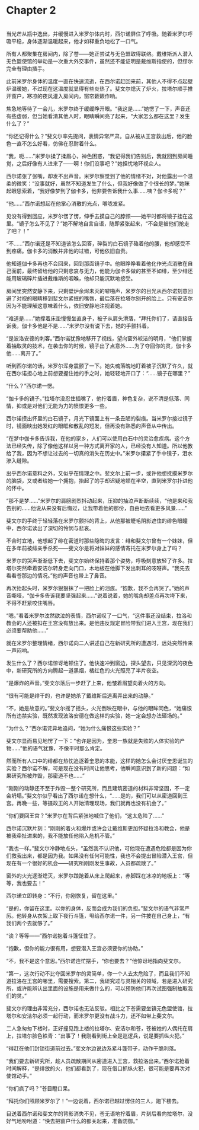 # Chapter 2

<br>
当光芒从瓶中逸出，并缓慢进入米罗尔体内时，西尔诺屏住了呼吸。随着米罗尔呼吸平稳，身体逐渐温暖起来，他才如释重负地松了一口气。

所有人都聚集在房间内，除了苍——她正尝试与无色盟取得联络。戴维斯派人潜入无色盟使馆的举动是一次重大外交事件，虽然还不能证明是戴维斯指使的，但缪尔完全有理由插手。

此前米罗尔身体的温度一直在快速流逝，在西尔诺赶回来前，其他人不得不点起壁炉温暖她，不过现在这温度就显得有些炎热了。斐文尔熄灭了炉火，拉塔尔顺手推开窗户，寒凉的夜风灌入房间内，窗帘簌簌作响。

焦急地等待了一会儿，米罗尔终于缓缓睁开眼。“我这是……”她愣了一下，声音还有些虚弱，但当她看清其他人时，眼睛瞬间亮了起来，“大家怎么都在这里？发生什么了？”

“你还记得什么？”斐文尔率先提问，表情异常严肃。自从被从王宫救出后，他的脸色一直不怎么好看，仿佛在忍耐着什么。

“我，呃……”米罗尔揉了揉眉心，神色困惑，“我记得我们告别后，我就回到房间睡觉，之后好像有人进来了——啊！你们没事吧？”她担忧地环视众人。

西尔诺张了张嘴，却发不出声音。米罗尔察觉到了他的情绪不对，对他露出一个温柔的微笑：“没事就好，虽然不知道发生了什么，但我好像做了个很长的梦。”她眯起眼思索着，“我好像梦到了伽卡多，他非要告诉我什么事……咦？伽卡多呢？”

“他……”西尔诺想起在他掌心消散的光点，喉咙发紧。

见没有得到回应，米罗尔愣了愣，伸手去摸自己的脖颈——她平时都将镜子挂在这里。“镜子怎么不见了？”她不解地自言自语，随即紧张起来，“不会是被他们抢走了吧？！”

“不……”西尔诺还是不知道该怎么回答，碎裂的白石镜子硌着他的腰，他却感受不到疼痛。伽卡多的消散并非他的过错，可他依旧自责。

他知道伽卡多再也不会回来，回到那面镜子中。他眼睁睁看着他化作光点消散在自己面前，最终留给他的只剩悲哀与无力，他能为伽卡多做的甚至不如绯，至少绯还能用玻璃碎片插进戴维斯的咽喉，他却只能沉默地接受。

房间里突然安静下来，只剩壁炉余烬未灭的噼啪声，米罗尔的目光从西尔诺刻意回避了对视的眼睛移到斐文尔紧抿的嘴唇，最后落在拉塔尔别开的脸上。只有安洁尔因为不能理解这意味着什么，依旧安静地注视着她。

“难道是……”她撑着床垫慢慢坐直身子，被子从肩头滑落，“拜托你们了，请直接告诉我，伽卡多他是不是……”米罗尔没有说下去，她的手颤抖着。

“是波洛安德的刺客。”西尔诺犹豫地移开了视线，望向窗外皎洁的明月，“他们掌握着抽取灵的技术，在袭击你的时候，镜子出了点意外……为了夺回你的灵，伽卡多他……离开了。”

听到西尔诺的话，米罗尔浑身震颤了一下。她失魂落魄地盯着被子沉默了许久，就在西尔诺担心地上前想要握住她的手之时，她轻轻地开口了：“……镜子在哪里？”

“什么？”西尔诺一愣。

“伽卡多的镜子。”拉塔尔没忍住插嘴了，他拧着眉，神色复杂，说不清是低落、同情，抑或是对他们无能为力的愤恨更多一些。

西尔诺摸出怀里的白石镜子，月光下镜面上有一条丑陋的裂痕。当米罗尔接过镜子时，镜面映出她发红的眼眶和散乱的短发，但再没有熟悉的声音从中传出。

“在梦中伽卡多告诉我，在他的家乡，人们可以使用白石中的灵治愈疾病。这个方法已经失传，除了像他这样以另一种方式离开家的人，已经没有人知道。所以他教给了我，因为不想让过去的一切真的消失在历史中。”米罗尔攥紧了手中镜子，泪水渗入缝隙。

出乎西尔诺意料之外，又似乎在情理之中。斐文尔上前一步，或许他想抚摸米罗尔的脑袋，又或者给她一个拥抱，抬起了的手却迟疑地顿在半空，直到米罗尔扑进他的怀中。

“那不是梦……”米罗尔的肩膀剧烈抖动起来，压抑的抽泣声断断续续，“他是来和我告别的……他说从来没有后悔过，让我带着他的那份，自由地去看更多风景……”

斐文尔的手终于轻轻落在米罗尔颤抖的背上，从他那被睫毛阴影遮住的绯色眼瞳中，西尔诺读出了深切的怜悯与悲哀。

不合时宜地，他想起了绯在密道时那些隐晦的发言：绯和斐文尔曾有一个妹妹，但在多年前被绯亲手杀死——斐文尔是将对妹妹的感情寄托在米罗尔身上了吗？

米罗尔的哭声渐渐低下去，斐文尔始终保持着那个姿势，呼吸刻意放轻了许多。拉塔尔突然牵着安洁尔转身走向门口，木地板在他脚下发出刺耳的吱呀声。“我先去看看苍那边的情况。”他的声音也带上了鼻音。

再次抬起头时，米罗尔狠狠抹了一把脸上的泪痕。“抱歉，我不会再哭了。”她的声音嘶哑，“伽卡多告诉我要坚强起来……”说着说着，她的嘴角却差点再次垮下来，不得不赶紧咬住嘴唇。

“嗯。”看着米罗尔泫然欲泣的表情，西尔诺叹了一口气，“这件事还没结束，拉洛和教会的人还被扣在王宫没有放出来。是他违反规定冒险带我们进入王宫，现在我们必须要帮助他……”

就在米罗尔整理情绪，西尔诺向二人讲述自己在新研究所的遭遇时，远处突然传来一声闷响。

发生什么了？西尔诺惊讶地顿住了。他快速冲到窗边，探头望去，只见深沉的夜色中，新研究所的方向腾起一道黑烟，橘红色的火光照亮了半片夜空。

“是爆炸的声音。”斐文尔落后一步赶了上来，他皱着眉望向着火的方向。

“很有可能是绯干的，也许是她杀了戴维斯后逃离弄出来的动静。”

“不，她是故意的。”斐文尔摇了摇头，火光倒映在眼中，与他的眼眸同色，“她痛恨所有违禁实验，既然发现波洛安德在做这样的实验，她一定会想办法砸场的。”

“为什么？”西尔诺诧异地追问，“她为什么痛恨这些实验？”

斐文尔显而易见地愣了一下：“也许是因为，奎恩一族就是失败的人体实验的产物……”他的语气犹豫，不像平时那么肯定。

然而所有人口中的绯都在热忱追逐着奎恩的本能，这样的她怎么会讨厌奎恩诞生的实验？西尔诺不解，可是现在没有时间让他思考，他瞬间意识到了新的问题：“如果研究所被炸毁，那密道不也……”

“刚刚的动静还不至于炸毁一整个研究所，而且建筑密道的材料非常坚固，不一定会坍塌。”斐文尔似乎看出了西尔诺在想什么，“……是的，我们可以从密道回到王宫。再晚一些，等摄政王的人开始清理现场，我们就再也没有机会了。”

“你们要回王宫？”米罗尔在背后紧张地喊住了他们，“这太危险了……”

西尔诺沉默片刻：“刚刚的着火和爆炸或许会让戴维斯更加怀疑拉洛和教会，他是被我牵扯进来的，我不能放任他陷入危机不管。”

“我也一样。”斐文尔冷静地点头，“虽然我不认识他，可他现在遭遇危险都是因为你们救我出来，都是因为我。如果没有任何可能性，我也不会提出冒险潜入王宫，但现在有一个很好的机会——研究所刚刚发生事故，人员都疏散了。”

窗外的火光逐渐熄灭，米罗尔踉跄着从床上爬起来，赤脚踩在冰凉的地板上：“等等，我也要去！”

西尔诺立即转身：“不行，你刚恢复，留在这里。”

“是的，你留在这里。以你的身体，反而会成为我们的负担。”斐文尔的语气非常严厉。他转身从衣架上取下夜行斗篷，甩给西尔诺一件，另一件披在自己身上，“有我们两个去就够了。”

“诶？等等——”西尔诺抱着斗篷怔住了。

“抱歉，但你的能力很有用，想要潜入王宫必须要你的协助。”

“不，我不是这个意思。”西尔诺连忙摆手，“你也要去？”他惊讶地指向斐文尔。

“第一，这次行动不比夺回米罗尔的灵简单，你一个人去太危险了，而且我们不知道拉洛在王宫的哪里，需要搜索。第二，我研究过与灵相关的领域，若是进入研究所，或许能辨认出里面的设施是用来做什么的，可以预防他们再次试图强制抽取我们的灵。”

斐文尔的理由非常充分，西尔诺也无法反驳。相比之下苍需要坐镇无色盟使馆，拉塔尔和安洁尔必须一起行动，而米罗尔更没有战斗力，还不如带上斐文尔。

二人急匆匆下楼时，正好撞见跑上楼的拉塔尔、安洁尔和苍，苍被她的人偶托在肩上，拉塔尔脸色铁青：“出事了！我刚看到街上全是巡逻兵，说是要抓纵火犯。”

“得赶在他们封锁街道前过去。”斐文尔边说边系紧斗篷带子，动作干脆利落。

“我们要去新研究所，趁人员疏散期间从密道进入王宫，救拉洛出来。”西尔诺抢着时间解释，“是绯放的火，他们都看到了，现在借口抓纵火犯，很可能是要再次对使馆动手。”

“你们疯了吗？”苍目瞪口呆。

“拜托你们照顾米罗尔了！”一边说着，西尔诺已越过愣住的三人，跑下楼去。

目送着西尔诺和斐文尔的背影消失不见，苍无语地拧着眉，片刻后看向拉塔尔，没好气地吩咐道：“快去把窗户什么的都关起来，准备防御。”

